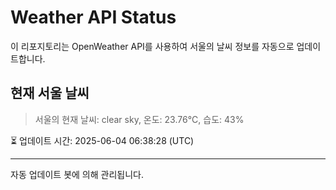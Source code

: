 
# Weather API Status

이 리포지토리는 OpenWeather API를 사용하여 서울의 날씨 정보를 자동으로 업데이트합니다.

## 현재 서울 날씨
> 서울의 현재 날씨: clear sky, 온도: 23.76°C, 습도: 43%

⏳ 업데이트 시간: 2025-06-04 06:38:28 (UTC)

---
자동 업데이트 봇에 의해 관리됩니다.
